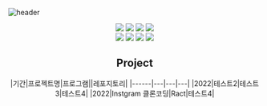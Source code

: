 ![header](https://capsule-render.vercel.app/api?type=waving&text=DongJoon&fontColor=46FFFF)
<div align="center">
  

<img src="https://img.shields.io/badge/JAVA-007396?style=for-the-badge&logo=Java&logoColor=white">
<img src="https://img.shields.io/badge/github-181717?style=for-the-badge&logo=github&logoColor=white">
<img src="https://img.shields.io/badge/JAVASCRIPT-F7DF1E?style=for-the-badge&logo=javascript&logoColor=white"/>
<img src="https://img.shields.io/badge/REACT-61DAFB?style=for-the-badge&logo=react&logoColor=white"/><br>
<img src="https://img.shields.io/badge/HTML-E34F26?style=for-the-badge&logo=html5&logoColor=white"/>
<img src="https://img.shields.io/badge/CSS-1572B6?style=for-the-badge&logo=css3&logoColor=white"/>
<img src="https://img.shields.io/badge/Figma-F24E1E?style=for-the-badge&logo=figma&logoColor=white">
<img src="https://img.shields.io/badge/Android-3DDC84?style=for-the-badge&logo=android&logoColor=white">
  
<h2>Project</h2>
  
|기간|프로젝트명|프로그램||레포지토리|
|------|---|---|---|
|2022|테스트2|테스트3|테스트4|
|2022|Instgram 클론코딩|Ract|테스트4|
  
</div>
